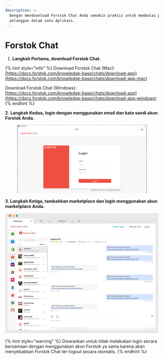 ```yaml
---
description: >-
  Dengan mendownload Forstok Chat Anda semakin praktis untuk membalas pesan
  pelanggan dalam satu Aplikasi.
---
```


# Forstok Chat

1. **Langkah Pertama, download Forstok Chat.**

{% hint style="info" %}
Download Forstok Chat (Mac):\
[https://docs.forstok.com/knowledge-base/chats/download-app](https://docs.forstok.com/knowledge-base/chats/download-app-mac)

Download Forstok Chat (Windows):\
[https://docs.forstok.com/knowledge-base/chats/download-app](https://docs.forstok.com/knowledge-base/chats/download-app-windows)
{% endhint %}

**2.** **Langkah Kedua, login dengan menggunakan email dan kata sandi akun Forstok Anda.**

<figure><img src="../../.gitbook/assets/Screenshot_36.png" alt=""><figcaption></figcaption></figure>

**3. Langkah Ketiga, tambahkan marketplace dan login menggunakan akun marketplace Anda.**

![](<../../.gitbook/assets/image (182).png>)

{% hint style="warning" %}
Disarankan untuk tidak melakukan login secara bersamaan dengan menggunakan akun Forstok ya sama karena akan menyebabkan Forstok Chat ter-logout secara otomatis.
{% endhint %}
